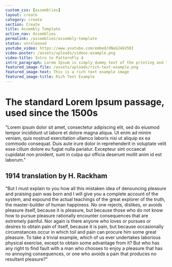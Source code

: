 ```yaml
---
custom_css: [assemblies]
layout: create
category: create
section: Create
title: Assembly Template
active_nav: Assemblies
permalink: /assemblies/assembly-template
status: unreleased
youtube_video: https://www.youtube.com/embed/dNeGJ4GV50I
video-poster: /assets/uploads/videos-example.png
video-title: Intro to PatternFly 4
intro_paragraph: Lorem Ipsum is simply dummy text of the printing and typesetting industry.
featured_image-file: /assets/uploads/rich-text-example.png
featured_image-text: This is a rich text example image
featured_image-title: Rich Text Example
---
```


# The standard Lorem Ipsum passage, used since the 1500s

"Lorem ipsum dolor sit amet, consectetur adipiscing elit, sed do eiusmod tempor incididunt ut labore et dolore magna aliqua. Ut enim ad minim veniam, quis nostrud exercitation ullamco laboris nisi ut aliquip ex ea commodo consequat. Duis aute irure dolor in reprehenderit in voluptate velit esse cillum dolore eu fugiat nulla pariatur. Excepteur sint occaecat cupidatat non proident, sunt in culpa qui officia deserunt mollit anim id est laborum."

## 1914 translation by H. Rackham

"But I must explain to you how all this mistaken idea of denouncing pleasure and praising pain was born and I will give you a complete account of the system, and expound the actual teachings of the great explorer of the truth, the master-builder of human happiness. No one rejects, dislikes, or avoids pleasure itself, because it is pleasure, but because those who do not know how to pursue pleasure rationally encounter consequences that are extremely painful. Nor again is there anyone who loves or pursues or desires to obtain pain of itself, because it is pain, but because occasionally circumstances occur in which toil and pain can procure him some great pleasure. To take a trivial example, which of us ever undertakes laborious physical exercise, except to obtain some advantage from it? But who has any right to find fault with a man who chooses to enjoy a pleasure that has no annoying consequences, or one who avoids a pain that produces no resultant pleasure?"